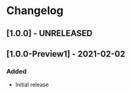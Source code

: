 # Changelog

## [1.0.0] - UNRELEASED

## [1.0.0-Preview1] - 2021-02-02

### Added
- Initial release
